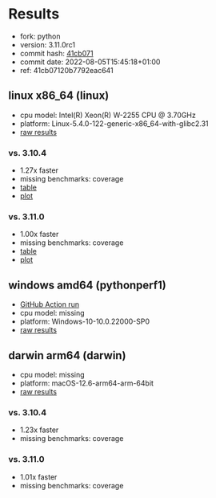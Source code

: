 # Results

- fork: python
- version: 3.11.0rc1
- commit hash: [41cb071](https://github.com/python/cpython/commit/41cb071)
- commit date: 2022-08-05T15:45:18+01:00
- ref: 41cb07120b7792eac641

## linux x86_64 (linux)

- cpu model: Intel(R) Xeon(R) W-2255 CPU @ 3.70GHz
- platform: Linux-5.4.0-122-generic-x86_64-with-glibc2.31
- [raw results](bm-20220805-linux-x86_64-python-41cb07120b7792eac641-3.11.0rc1-41cb071.json)

### vs. 3.10.4

- 1.27x faster
- missing benchmarks: coverage
- [table](bm-20220805-linux-x86_64-python-41cb07120b7792eac641-3.11.0rc1-41cb071-vs-3.10.4.md)
- [plot](bm-20220805-linux-x86_64-python-41cb07120b7792eac641-3.11.0rc1-41cb071-vs-3.10.4.png)

### vs. 3.11.0

- 1.00x faster
- missing benchmarks: coverage
- [table](bm-20220805-linux-x86_64-python-41cb07120b7792eac641-3.11.0rc1-41cb071-vs-3.11.0.md)
- [plot](bm-20220805-linux-x86_64-python-41cb07120b7792eac641-3.11.0rc1-41cb071-vs-3.11.0.png)

## windows amd64 (pythonperf1)

- [GitHub Action run](https://github.com/faster-cpython/benchmarking/actions/runs/4483411487)
- cpu model: missing
- platform: Windows-10-10.0.22000-SP0
- [raw results](bm-20220805-pythonperf1-amd64-python-41cb07120b7792eac641-3.11.0rc1-41cb071.json)

## darwin arm64 (darwin)

- cpu model: missing
- platform: macOS-12.6-arm64-arm-64bit
- [raw results](bm-20220805-darwin-arm64-python-41cb07120b7792eac641-3.11.0rc1-41cb071.json)

### vs. 3.10.4

- 1.23x faster
- missing benchmarks: coverage

### vs. 3.11.0

- 1.01x faster
- missing benchmarks: coverage

